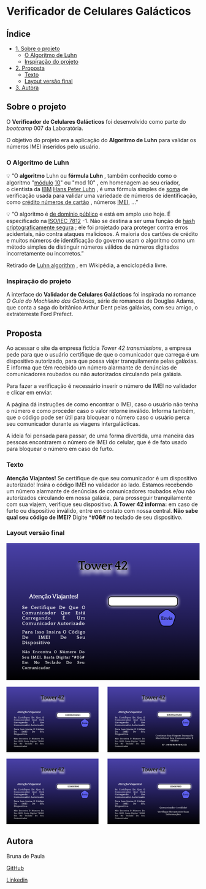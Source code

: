 # Verificador de Celulares Galácticos

## Índice

- [1. Sobre o projeto](#sobre-o-projeto)
  - [O Algoritmo de Luhn](#o-algoritmo-de-luhn)
  - [Inspiração do projeto](#inspira%C3%A7%C3%A3o-do-projeto)
- [2. Proposta](#proposta)
  - [Texto](#texto)
  - [Layout versão final](#layout-vers%C3%A3o-final)
- [3. Autora](#autora)

## Sobre o projeto
O **Verificador de Celulares Galácticos** foi desenvolvido como parte do *bootcamp* 007 da Laboratória. 

O objetivo do projeto era a aplicação do **Algoritmo de Luhn** para validar os números IMEI inseridos pelo usuário.
### O Algoritmo de Luhn

💡 “O **algoritmo** Luhn ou **fórmula Luhn** , também conhecido como o algoritmo "[módulo](https://en.wikipedia.org/wiki/Algorithm) [10](https://en.wikipedia.org/wiki/Modular_arithmetic)" ou "mod 10" , em homenagem ao seu criador, o cientista da [IBM](https://en.wikipedia.org/wiki/IBM) [Hans Peter Luhn](https://en.wikipedia.org/wiki/Hans_Peter_Luhn) , é uma fórmula simples de [soma](https://en.wikipedia.org/wiki/Checksum) de verificação usada para validar uma variedade de números de identificação, como [crédito números de cartão](https://en.wikipedia.org/wiki/Payment_card_number) , números [IMEI](https://en.wikipedia.org/wiki/International_Mobile_Equipment_Identity), ...”


💡 “O algoritmo é [de domínio público](https://en.wikipedia.org/wiki/Public_domain) e está em amplo uso hoje. É especificado na [ISO/IEC 7812](https://en.wikipedia.org/wiki/ISO/IEC_7812) -1. Não se destina a ser uma função de [hash criptograficamente segura](https://en.wikipedia.org/wiki/Cryptographic_hash_function) ; ele foi projetado para proteger contra erros acidentais, não contra ataques maliciosos. A maioria dos cartões de crédito e muitos números de identificação do governo usam o algoritmo como um método simples de distinguir números válidos de números digitados incorretamente ou incorretos.”

Retirado de [Luhn algorithm](https://en.wikipedia.org/w/index.php?title=Luhn_algorithm&oldid=1070463961) , em Wikipédia, a enciclopédia livre.

### Inspiração do projeto

A interface do **Validador de Celulares Galácticos** foi inspirada no romance *O Guia do Mochileiro das Galáxias*, série de romances de Douglas Adams, que conta a saga do britânico Arthur Dent pelas galáxias, com seu amigo, o extraterreste Ford Prefect.

## Proposta

Ao acessar o site da empresa fictícia *Tower 42 transmissions*, a empresa pede para que o usuário certifique de que o comunicador que carrega é um dispositivo autorizado, para que possa viajar tranquilamente pelas galáxias. E informa que têm recebido um número alarmante de denúncias de comunicadores roubados ou não autorizados circulando pela galáxia.

 Para fazer a verificação é necessário inserir o número de IMEI no validador e clicar em enviar.

A página dá instruções de como encontrar o IMEI, caso o usuário não tenha o número e como proceder caso o valor retorne inválido. Informa também, que o código pode ser útil para bloquear o número caso o usuário perca seu comunicador durante as viagens intergalácticas.

A ideia foi pensada para passar, de uma forma divertida, uma maneira das pessoas encontrarem o número de IMEI do celular, que é de fato usado para bloquear o número em caso de furto.

### Texto

**Atenção Viajantes!**
Se certifique de que seu comunicador é um dispositivo autorizado! Insira o código IMEI no validador ao lado.
Estamos recebendo um número alarmante de denúncias de comunicadores roubados e/ou não autorizados circulando em nossa galáxia, para prosseguir tranquilamente com sua viajem, verifique seu dispositivo.
**A Tower 42 informa:** em caso de furto ou dispositivo inválido, entre em contato com nossa central.
**Não sabe qual seu código de IMEI?** Digite ***#06#** no teclado de seu dispositivo.

### Layout versão final


![Página inicial](https://github.com/Brulibra/SAP007-card-validation/blob/main/src/img/Origem.png)


![Inserção de nº válido](https://github.com/Brulibra/SAP007-card-validation/blob/main/src/img/N%C3%BAmero%20V%C3%A1lido.png)


![Inserção de nº inválido](https://github.com/Brulibra/SAP007-card-validation/blob/main/src/img/N%C3%BAmero%20Inv%C3%A1lido.png)

## Autora

Bruna de Paula

[GitHub](https://github.com/Brulibra)

[Linkedin](https://www.linkedin.com/in/brunadpaula/)